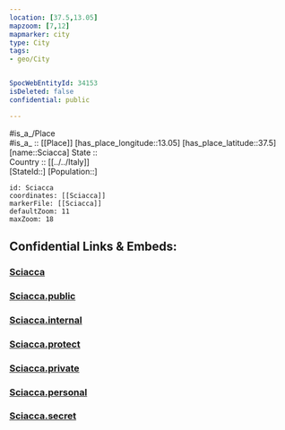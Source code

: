 ```yaml
---
location: [37.5,13.05] 
mapzoom: [7,12] 
mapmarker: city 
type: City
tags:
- geo/City


SpocWebEntityId: 34153
isDeleted: false
confidential: public

---
```

#is_a_/Place  
#is_a_ :: [[Place]] 
[has_place_longitude::13.05] 
[has_place_latitude::37.5] 
[name::Sciacca] 
State ::  
Country :: [[../../Italy]]  
[StateId::] 
[Population::] 



```leaflet
id: Sciacca
coordinates: [[Sciacca]] 
markerFile: [[Sciacca]] 
defaultZoom: 11 
maxZoom: 18
```


## Confidential Links & Embeds: 

### [Sciacca](/_Standards/Earth/Continent/Europe/Europe~South/Italy/City/Sciacca.md) 

### [Sciacca.public](/_public/Earth/Continent/Europe/Europe~South/Italy/City/Sciacca.public.md) 

### [Sciacca.internal](/_internal/Earth/Continent/Europe/Europe~South/Italy/City/Sciacca.internal.md) 

### [Sciacca.protect](/_protect/Earth/Continent/Europe/Europe~South/Italy/City/Sciacca.protect.md) 

### [Sciacca.private](/_private/Earth/Continent/Europe/Europe~South/Italy/City/Sciacca.private.md) 

### [Sciacca.personal](/_personal/Earth/Continent/Europe/Europe~South/Italy/City/Sciacca.personal.md) 

### [Sciacca.secret](/_secret/Earth/Continent/Europe/Europe~South/Italy/City/Sciacca.secret.md)

